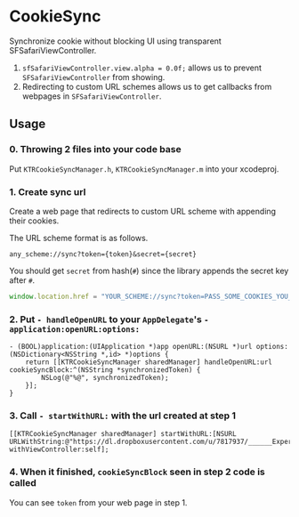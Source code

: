 # CookieSync

Synchronize cookie without blocking UI using transparent SFSafariViewController.

1. `sfSafariViewController.view.alpha = 0.0f;` allows us to prevent `SFSafariViewController` from showing.
2. Redirecting to custom URL schemes allows us to get callbacks from webpages in `SFSafariViewController`.

## Usage

### 0. Throwing 2 files into your code base

Put `KTRCookieSyncManager.h`, `KTRCookieSyncManager.m` into your xcodeproj.

### 1. Create sync url

Create a web page that redirects to custom URL scheme with appending their cookies.

The URL scheme format is as follows.

`any_scheme://sync?token={token}&secret={secret}`

You should get `secret` from hash(`#`) since the library appends the secret key after `#`.

```js
window.location.href = "YOUR_SCHEME://sync?token=PASS_SOME_COOKIES_YOU_WANT&secret=" + location.hash.replace("#", "");
```

### 2. Put `- handleOpenURL` to your `AppDelegate`'s `- application:openURL:options:`

```objc
- (BOOL)application:(UIApplication *)app openURL:(NSURL *)url options:(NSDictionary<NSString *,id> *)options {
    return [[KTRCookieSyncManager sharedManager] handleOpenURL:url cookieSyncBlock:^(NSString *synchronizedToken) {
        NSLog(@"%@", synchronizedToken);
    }];
}
```

### 3. Call `- startWithURL:` with the url created at step 1

```objc
[[KTRCookieSyncManager sharedManager] startWithURL:[NSURL URLWithString:@"https://dl.dropboxusercontent.com/u/7817937/______Experiments/SFSafariViewControllerBridge.html"] withViewController:self];
```

### 4. When it finished, `cookieSyncBlock` seen in step 2 code is called

You can see `token` from your web page in step 1.

